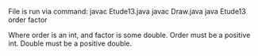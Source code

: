 File is run via command:
javac Etude13.java
javac Draw.java
java Etude13 order factor

Where order is an int, and factor is some double.
Order must be a positive int.
Double must be a positive double.